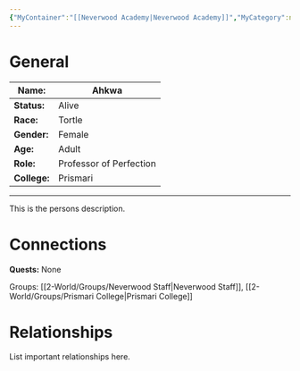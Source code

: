```yaml
---
{"MyContainer":"[[Neverwood Academy|Neverwood Academy]]","MyCategory":null,"image":"Template_Person_Placeholder.png","tags":["Category/People"],"obsidianUIMode":"preview","aliases":null,"NoteStatus":"❓","char_status":"Alive","char_race":"Tortle","char_gender":"Female","char_role":"Professor of Perfection","char_college":"Prismari","char_items":null,"char_age":"Adult","parents":null,"children":null,"enemies":null,"allies":null,"siblings":null,"partner":null,"Connected_Quests":[],"Connected_Groups":["[[2-World/Groups/Neverwood Staff.md|Neverwood Staff]]","[[2-World/Groups/Prismari College.md|Prismari College]]"],"dg-publish":true,"dg-path":"World/People/Ahkwa.md","permalink":"/world/people/ahkwa/","dgPassFrontmatter":true,"updated":"2025-10-01T18:25:26.000+01:00"}
---
```



# General


| Name:        | Ahkwa                   |
| ------------ | ----------------------- |
| **Status:**  | Alive                   |
| **Race:**    | Tortle                  |
| **Gender:**  | Female                  |
| **Age:**     | Adult                   |
| **Role:**    | Professor of Perfection |
| **College:** | Prismari                |


---

This is the persons description. 

# Connections


**Quests:** None 

Groups: [[2-World/Groups/Neverwood Staff\|Neverwood Staff]], [[2-World/Groups/Prismari College\|Prismari College]]


# Relationships

List important relationships here. 

